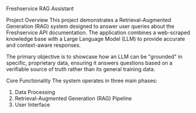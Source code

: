 Freshservice RAG Assistant

Project Overview
This project demonstrates a Retrieval-Augmented Generation (RAG) system designed to answer user queries about the Freshservice API documentation. The application combines a web-scraped knowledge base with a Large Language Model (LLM) to provide accurate and context-aware responses.

The primary objective is to showcase how an LLM can be "grounded" in specific, proprietary data, ensuring it answers questions based on a verifiable source of truth rather than its general training data.

Core Functionality
The system operates in three main phases:

1. Data Processing      
2. Retrieval-Augmented Generation (RAG) Pipeline
3. User Interface

